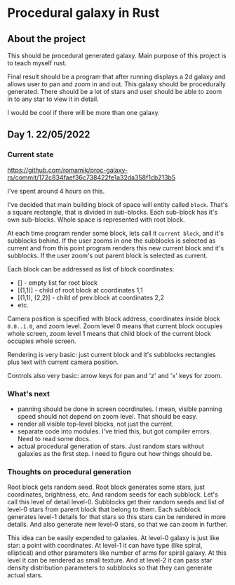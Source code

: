 # Procedural galaxy in Rust
## About the project

This should be procedural generated galaxy. Main purpose of this project is to teach myself rust.

Final result should be a program that after running displays a 2d galaxy and allows user to pan and zoom in and out. This galaxy should be procedurally generated. There should be a lot of stars and user should be able to zoom in to any star to view it in detail.

I would be cool if there will be more than one galaxy. 

## Day 1. 22/05/2022
### Current state

https://github.com/romamik/proc-galaxy-rs/commit/172c834faef36c738422fe1a32da358f1cb213b5

I've spent around 4 hours on this.

I've decided that main building block of space will entity called `block`. That's a square rectangle, that is divided in sub-blocks. Each sub-block has it's own sub-blocks. Whole space is represented with root block. 

At each time program render some block, lets call it `current block`, and it's subblocks behind. If the user zooms in one the subblocks is selected as current and from this point program renders this new current block and it's subblocks. If the user zoom's out parent block is selected as current.

Each block can be addressed as list of block coordinates:
* [] - empty list for root block
* [(1,1)] - child of root block at coordinates 1,1
* [(1,1), (2,2)] - child of prev.block at coordinates 2,2
* etc.

Camera position is specified with block address, coordinates inside block `0.0..1.0`, and zoom level. Zoom level 0 means that current block occupies whole screen, zoom level 1 means that child block of the current block occupies whole screen.

Rendering is very basic: just current block and it's subblocks rectangles plus text with current camera position.

Controls also very basic: arrow keys for pan and 'z' and 'x' keys for zoom.

### What's next

- panning should be done in screen coordinates. I mean, visible panning speed should not depend on zoom level. That should be easy. 
- render all visible top-level blocks, not just the current. 
- separate code into modules. I've tried this, but got compiler errors. Need to read some docs.
- actual procedural generation of stars. Just random stars without galaxies as the first step. I need to figure out how things should be.

### Thoughts on procedural generation

Root block gets random seed.
Root block generates some stars, just coordinates, brightness, etc. And random seeds for each subblock. Let's call this level of detail level-0.
Subblocks get their random seeds and list of level-0 stars from parent block that belong to them. Each subblock generates level-1 details for that stars so this stars can be rendered in more details. And also generate new level-0 stars, so that we can zoom in further.

This idea can be easily expended to galaxies. At level-0 galaxy is just like star: a point with coordinates. At level-1 it can have type (like spiral, elliptical) and other parameters like number of arms for spiral galaxy. At this level it can be rendered as small texture. And at level-2 it can pass star density distribution parameters to subblocks so that they can generate actual stars.